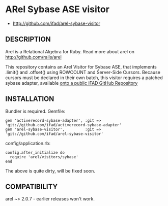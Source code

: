 # ARel Sybase ASE visitor

* http://github.com/ifad/arel-sybase-visitor

## DESCRIPTION

Arel is a Relational Algebra for Ruby. Read more about arel on http://github.com/rails/arel

This repository contains an Arel Visitor for Sybase ASE, that implements .limit() and .offset()
using ROWCOUNT and Server-Side Cursors. Because cursors must be declared in their own batch, this
visitor requires a patched sybase adapter, available [onto a public IFAD GitHub Repository](http://github.com/ifad/activerecord-sybase-adapter)

## INSTALLATION

Bundler is required. Gemfile:

    gem 'activerecord-sybase-adapter', :git => 'git://github.com/ifad/activerecord-sybase-adapter'
    gem 'arel-sybase-visitor',         :git => 'git://github.com/ifad/arel-sybase-visitor'

config/application.rb:

    config.after_initialize do
      require 'arel/visitors/sybase'
    end

The above is quite dirty, will be fixed soon.

## COMPATIBILITY

arel ~> 2.0.7 - earlier releases won't work.

